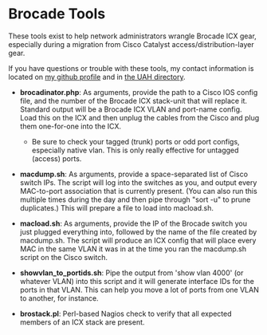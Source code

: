 # Brocade Tools

These tools exist to help network administrators wrangle Brocade ICX gear, especially during a migration from Cisco Catalyst access/distribution-layer gear.

If you have questions or trouble with these tools, my contact information is located on [my github profile](https://github.com/hf0002) and in [the UAH directory](http://uah.edu/directory).

* **brocadinator.php**: As arguments, provide the path to a Cisco IOS config file, and the number of the Brocade ICX stack-unit that will replace it. Standard output will be a Brocade ICX VLAN and port-name config. Load this on the ICX and then unplug the cables from the Cisco and plug them one-for-one into the ICX.
  * Be sure to check your tagged (trunk) ports or odd port configs, especially native vlan. This is only really effective for untagged (access) ports.
  
* **macdump.sh**: As arguments, provide a space-separated list of Cisco switch IPs. The script will log into the switches as you, and output every MAC-to-port association that is currently present. (You can also run this multiple times during the day and then pipe through "sort -u" to prune duplicates.) This will prepare a file to load into macload.sh.
* **macload.sh**: As arguments, provide the IP of the Brocade switch you just plugged everything into, followed by the name of the file created by macdump.sh. The script will produce an ICX config that will place every MAC in the same VLAN it was in at the time you ran the macdump.sh script on the Cisco switch.

* **showvlan_to_portids.sh**: Pipe the output from 'show vlan 4000' (or whatever VLAN) into this script and it will generate interface IDs for the ports in that VLAN. This can help you move a lot of ports from one VLAN to another, for instance.

* **brostack.pl**: Perl-based Nagios check to verify that all expected members of an ICX stack are present.
